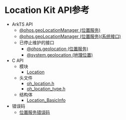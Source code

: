# Location Kit API参考

- ArkTS API
  - [@ohos.geoLocationManager (位置服务)](js-apis-geoLocationManager.md)
  - [@ohos.geoLocationManager (位置服务)(系统接口)](js-apis-geoLocationManager-sys.md)
  - 已停止维护的接口
    - [@ohos.geolocation (位置服务)](js-apis-geolocation.md)
    - [@system.geolocation (地理位置)](js-apis-system-location.md)
- C API
  - 模块
    - [Location](_location.md)
  - 头文件
    - [oh_location.h](oh__location_8h.md)
    - [oh_location_type.h](oh__location__type_8h.md)
  - 结构体
    - [Location_BasicInfo](_location___basic_info.md)
- 错误码
  - [位置服务错误码](errorcode-geoLocationManager.md)
